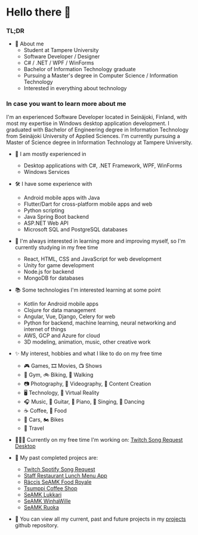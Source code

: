 # Hello there 👋

### TL;DR
- 💭 About me
  - Student at Tampere University
  - Software Developer / Designer
  - C# / .NET / WPF / WinForms
  - Bachelor of Information Technology graduate
  - Pursuing a Master's degree in Computer Science / Information Technology
  - Interested in everything about technology

### In case you want to learn more about me

I'm an experienced Software Developer located in Seinäjoki, Finland, with most my expertise in Windows desktop application development. I graduated with Bachelor of Engineering degree in Information Technology from Seinäjoki University of Applied Sciences. I'm currently pursuing a Master of Science degree in Information Technology at Tampere University.

- 💼 I am mostly experienced in
  - Desktop applications with C#, .NET Framework, WPF, WinForms
  - Windows Services

- 🛠️ I have some experience with
  - Android mobile apps with Java
  - Flutter/Dart for cross-platform mobile apps and web
  - Python scripting
  - Java Spring Boot backend
  - ASP.NET Web API
  - Microsoft SQL and PostgreSQL databases

- 🌱 I'm always interested in learning more and improving myself, so I'm currently studying in my free time
  - React, HTML, CSS and JavaScript for web development
  - Unity for game development
  - Node.js for backend
  - MongoDB for databases

- 📚 Some technologies I'm interested learning at some point
  - Kotlin for Android mobile apps
  - Clojure for data management
  - Angular, Vue, Django, Celery for web
  - Python for backend, machine learning, neural networking and internet of things
  - AWS, GCP and Azure for cloud
  - 3D modeling, animation, music, other creative work

- ✨ My interest, hobbies and what I like to do on my free time
  - 🎮 Games, 🎞️ Movies, 📺 Shows
  - 💪 Gym, 🚲 Biking, 🚶 Walking
  - 📷 Photography, 🎥 Videography, 💽 Content Creation
  - 🖥️ Technology, 🥽 Virtual Reality
  - 🎧 Music, 🎸 Guitar, 🎹 Piano, 🎤 Singing, 🕺 Dancing
  - ☕ Coffee, 🥘 Food
  - 🚗 Cars, 🏍️ Bikes
  - 🧳 Travel

- 👩🏻‍💻 Currently on my free time I'm working on: [Twitch Song Request Desktop](https://github.com/Koodattu/twitch-song-request-desktop)

- 🚀 My past completed projecs are:
  - [Twitch Spotify Song Request](https://github.com/Koodattu/twitch-spotify-song-request)
  - [Staff Restaurant Lunch Menu App](https://github.com/Koodattu/lunch-menu-app)
  - [Räccis SeAMK Food Royale](https://github.com/Koodattu/jere-food-royale-android)
  - [Tsumppi Coffee Shop](https://github.com/Koodattu/tsumppi-coffee-shop)
  - [SeAMK Lukkari](https://github.com/Koodattu/SeAMK-Lukkari)
  - [SeAMK WinhaWille](https://github.com/Koodattu/seamk-winhawille)
  - [SeAMK Ruoka](https://github.com/Koodattu/seamk-ruoka)

- 🧾 You can view all my current, past and future projects in my [projects](https://github.com/Koodattu/projects) github repository.

